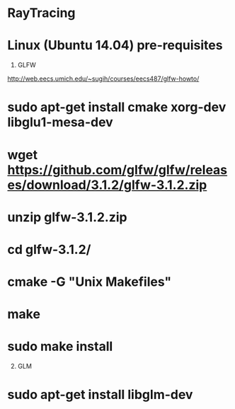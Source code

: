 # RayTracing

# Linux (Ubuntu 14.04) pre-requisites

1. GLFW

http://web.eecs.umich.edu/~sugih/courses/eecs487/glfw-howto/

# sudo apt-get install cmake xorg-dev libglu1-mesa-dev
# wget https://github.com/glfw/glfw/releases/download/3.1.2/glfw-3.1.2.zip
# unzip glfw-3.1.2.zip 
# cd glfw-3.1.2/
# cmake -G "Unix Makefiles"
# make
# sudo make install

2. GLM

# sudo apt-get install libglm-dev
